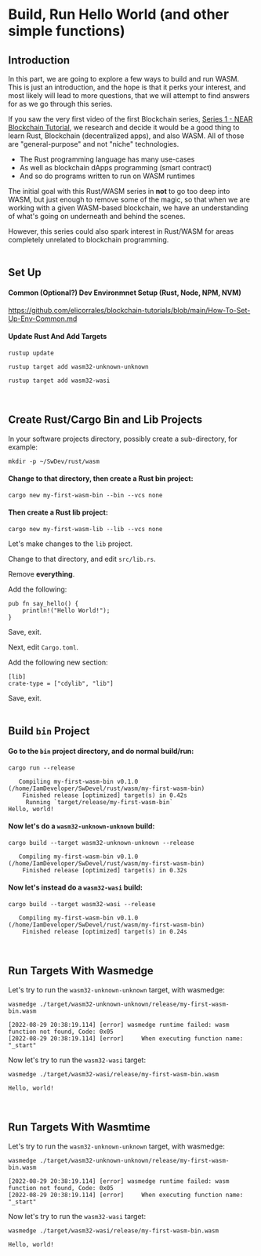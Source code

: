 # Build, Run Hello World (and other simple functions)
  
## Introduction  

In this part, we are going to explore a few ways to build and run WASM.  
This is just an introduction, and the hope is that it perks your interest, and most likely will lead to more questions, that we will attempt to find answers for as we go through this series.  
  
If you saw the very first video of the first Blockchain series, [Series 1 - NEAR Blockchain Tutorial](https://github.com/elicorrales/blockchain-tutorials/blob/main/README.md#series-i---near-blockchain-tutorial-deploying-wasm), we research and decide it would be a good thing to learn Rust, Blockchain (decentralized apps), and also WASM.  All of those are "general-purpose" and not "niche" technologies.  
- The Rust programming language has many use-cases
- As well as blockchain dApps programming (smart contract)
- And so do programs written to run on WASM runtimes  
  
The initial goal with this Rust/WASM series in **not** to go too deep into WASM, but just enough to remove some of the magic, so that when we are working with a given WASM-based blockchain, we have an understanding of what's going on underneath and behind the scenes.  
  
However, this series could also spark interest in Rust/WASM for areas completely unrelated to blockchain programming.  
<br/>


## Set Up  

#### Common (Optional?) Dev Environmnet Setup (Rust, Node, NPM, NVM)
  
https://github.com/elicorrales/blockchain-tutorials/blob/main/How-To-Set-Up-Env-Common.md
  

#### Update Rust And Add Targets  
```
rustup update
```
```
rustup target add wasm32-unknown-unknown
```

```
rustup target add wasm32-wasi
```
<br/>  
  

## Create Rust/Cargo Bin and Lib Projects  
  
In your software projects directory, possibly create a sub-directory, for example:  
```
mkdir -p ~/SwDev/rust/wasm
```
  
#### Change to that directory, then create a Rust bin project:  
```
cargo new my-first-wasm-bin --bin --vcs none
```
  
#### Then create a Rust lib project:  
```
cargo new my-first-wasm-lib --lib --vcs none
```
  
Let's make changes to the ```lib``` project.  
  
Change to that directory, and edit ```src/lib.rs```.  
  
Remove **everything**.  
  
Add the following:  
```
pub fn say_hello() {
    println!("Hello World!");
}
```
  
Save, exit.  
  
Next, edit ```Cargo.toml```.  
   
Add the following new section:  
```
[lib]
crate-type = ["cdylib", "lib"]
```
  
Save, exit.  
<br/>  
  
  
## Build ```bin``` Project  

#### Go to the ```bin``` project directory, and do normal build/run:
```
cargo run --release
```
```
   Compiling my-first-wasm-bin v0.1.0 (/home/IamDeveloper/SwDevel/rust/wasm/my-first-wasm-bin)
    Finished release [optimized] target(s) in 0.42s
     Running `target/release/my-first-wasm-bin`
Hello, world!
```
  
#### Now let's do a ```wasm32-unknown-unknown``` build:
```
cargo build --target wasm32-unknown-unknown --release
```
```
   Compiling my-first-wasm-bin v0.1.0 (/home/IamDeveloper/SwDevel/rust/wasm/my-first-wasm-bin)
    Finished release [optimized] target(s) in 0.32s
```
  
#### Now let's instead do a ```wasm32-wasi``` build:
```
cargo build --target wasm32-wasi --release
```
```
   Compiling my-first-wasm-bin v0.1.0 (/home/IamDeveloper/SwDevel/rust/wasm/my-first-wasm-bin)
    Finished release [optimized] target(s) in 0.24s
```
<br/>
    
## Run Targets With Wasmedge  

Let's try to run the ```wasm32-unknown-unknown``` target, with wasmedge:  
```
wasmedge ./target/wasm32-unknown-unknown/release/my-first-wasm-bin.wasm
```
```
[2022-08-29 20:38:19.114] [error] wasmedge runtime failed: wasm function not found, Code: 0x05
[2022-08-29 20:38:19.114] [error]     When executing function name: "_start"
```
  

Now let's try to run the ```wasm32-wasi``` target:  
```
wasmedge ./target/wasm32-wasi/release/my-first-wasm-bin.wasm
```
```
Hello, world!
```
<br/>

## Run Targets With Wasmtime 

Let's try to run the ```wasm32-unknown-unknown``` target, with wasmedge:  
```
wasmedge ./target/wasm32-unknown-unknown/release/my-first-wasm-bin.wasm
```
```
[2022-08-29 20:38:19.114] [error] wasmedge runtime failed: wasm function not found, Code: 0x05
[2022-08-29 20:38:19.114] [error]     When executing function name: "_start"
```
  

Now let's try to run the ```wasm32-wasi``` target:  
```
wasmedge ./target/wasm32-wasi/release/my-first-wasm-bin.wasm
```
```
Hello, world!
```
<br/>

